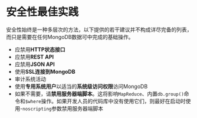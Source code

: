 # 安全性最佳实践

安全性始终是一种多层次的方法，以下提供的若干建议并不构成详尽完备的列表，而只是需要在任何MongoDB数据可中完成的基础操作。

* 应禁用**HTTP状态接口**
* 应禁用**REST API**
* 应禁用**JSON API**
* 使用**SSL连接到MongoDB**
* 审计系统活动
* 使用**专用系统用户**以适当的**系统级访问权限**访问MongoDB
* 如果不需要，请**禁用服务器端脚本**。这将影响`MapReduce`、内置`db.group()`命令和`$where`操作。如果开发人员的代码库中没有使用它们，则最好在启动时使用-`noscripting`参数禁用服务器端脚本
